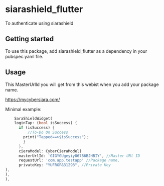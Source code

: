 # siarashield_flutter

To authenticate using siarashield


## Getting started

To use this package, add siarashield_flutter as a dependency in your pubspec.yaml file.

## Usage
This MasterUrlId you will  get from this webist when you add your package name.

https://mycybersiara.com/

Minimal example:

```dart
    SaraShieldWidget(
    loginTap: (bool isSuccess) {
      if (isSuccess) {
          //To-Do On Success
        print("Tapped==>$isSuccess");
        }
      },
      cieraModel: CyberCieraModel(
      masterUrlId: 'GIGYGUgeyiy86786BJHBIY', //Master URl ID
      requestUrl: 'com.app.testapp' //Package name,
      privateKey: "YUFRGF&31293", //Private Key
),
),
),
```



